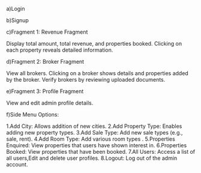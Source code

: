 a)Login 

b)Signup

c)Fragment 1: Revenue Fragment

Display total amount, total revenue, and properties booked.
Clicking on each property reveals detailed information.

d)Fragment 2: Broker Fragment

View all brokers.
Clicking on a broker shows details and properties added by the broker.
Verify brokers by reviewing uploaded documents.

e)Fragment 3:  Profile Fragment

View and edit admin profile details.

f)Side Menu Options:

1.Add City: Allows addition of new cities.
2.Add Property Type: Enables adding new property types.
3.Add Sale Type: Add new sale types (e.g., sale, rent).
4.Add Room Type: Add various room types .
5.Properties Enquired: View properties that users have shown interest in.
6.Properties Booked: View properties that have been booked.
7.All Users: Access a list of all users,Edit and delete user profiles.
8.Logout: Log out of the admin account.
